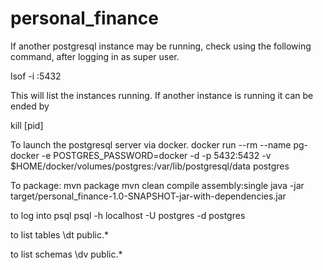 # personal_finance

If another postgresql instance may be running, check using the following command, after logging in as super user.

lsof -i :5432

This will list the instances running. If  another instance is running it can be ended by

kill [pid]

To launch the postgresql server via docker.
docker run --rm   --name pg-docker -e POSTGRES_PASSWORD=docker -d -p 5432:5432 -v $HOME/docker/volumes/postgres:/var/lib/postgresql/data  postgres

To package:
mvn package
mvn clean compile assembly:single
java -jar target/personal_finance-1.0-SNAPSHOT-jar-with-dependencies.jar


to log into psql
psql -h localhost -U postgres -d postgres

to list tables
\dt public.*

to list schemas
\dv public.*
